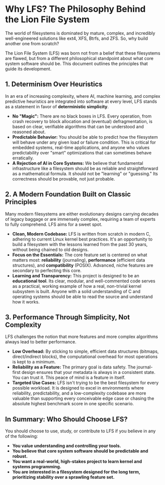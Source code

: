 # Why LFS? The Philosophy Behind the Lion File System

The world of filesystems is dominated by mature, complex, and incredibly well-engineered solutions like ext4, XFS, Btrfs, and ZFS. So, why build another one from scratch?

The Lion File System (LFS) was born not from a belief that these filesystems are flawed, but from a different philosophical standpoint about what core system software should be. This document outlines the principles that guide its development.

## 1. Determinism Over Heuristics

In an era of increasing complexity, where AI, machine learning, and complex predictive heuristics are integrated into software at every level, LFS stands as a statement in favor of **deterministic simplicity**.

*   **No "Magic":** There are no black boxes in LFS. Every operation, from crash recovery to block allocation and (eventual) defragmentation, is based on clear, verifiable algorithms that can be understood and reasoned about.
*   **Predictable Behavior:** You should be able to predict how the filesystem will behave under any given load or failure condition. This is critical for embedded systems, real-time applications, and anyone who values predictability over "smart" optimizations that can sometimes behave erratically.
*   **A Rejection of AI in Core Systems:** We believe that fundamental infrastructure like a filesystem should be as reliable and straightforward as a mathematical formula. It should not be "learning" or "guessing." Its correctness should be provable, not just probable.

## 2. A Modern Foundation Built on Classic Principles

Many modern filesystems are either evolutionary designs carrying decades of legacy baggage or are immensely complex, requiring a team of experts to fully comprehend. LFS aims for a sweet spot.

*   **Clean, Modern Codebase:** LFS is written from scratch in modern C, adhering to current Linux kernel best practices. It's an opportunity to build a filesystem with the lessons learned from the past 30 years, without being chained to old designs.
*   **Focus on the Essentials:** The core feature set is centered on what matters most: **reliability** (journaling), **performance** (efficient data structures), and **compatibility** (POSIX). Advanced, niche features are secondary to perfecting this core.
*   **Learning and Transparency:** This project is designed to be an **educational tool**. Its clear, modular, and well-commented code serves as a practical, working example of how a real, non-trivial kernel subsystem is built. Anyone with a solid understanding of C and operating systems should be able to read the source and understand how it works.

## 3. Performance Through Simplicity, Not Complexity

LFS challenges the notion that more features and more complex algorithms always lead to better performance.

*   **Low Overhead:** By sticking to simple, efficient data structures (bitmaps, direct/indirect blocks), the computational overhead for most operations is kept to a minimum.
*   **Reliability as a Feature:** The primary goal is data safety. The journal-first design ensures that your metadata is always in a consistent state. You can trust it. This peace of mind is a feature in itself.
*   **Targeted Use Cases:** LFS isn't trying to be the best filesystem for every possible workload. It is designed to excel in environments where reliability, predictability, and a low-complexity codebase are more valuable than supporting every conceivable edge case or chasing the absolute highest benchmark score in one specific scenario.

## In Summary: Who Should Choose LFS?

You should choose to use, study, or contribute to LFS if you believe in any of the following:

*   **You value understanding and controlling your tools.**
*   **You believe that core system software should be predictable and robust.**
*   **You want a real-world, high-stakes project to learn kernel and systems programming.**
*   **You are interested in a filesystem designed for the long term, prioritizing stability over a sprawling feature set.**
